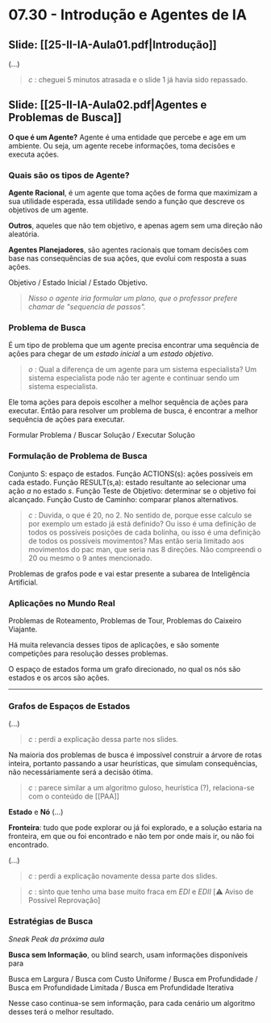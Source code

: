 # 07.30 - Introdução e Agentes de IA

## Slide: [[25-II-IA-Aula01.pdf|Introdução]]

(...)

> *c* : cheguei 5 minutos atrasada e o slide 1 já havia sido repassado.

## Slide: [[25-II-IA-Aula02.pdf|Agentes e Problemas de Busca]]

**O que é um Agente?** Agente é uma entidade que percebe e age em um ambiente. Ou seja, um agente recebe informações, toma decisões e executa ações.

### Quais são os tipos de Agente?

**Agente Racional**, é um agente que toma ações de forma que maximizam a sua utilidade esperada, essa utilidade sendo a função que descreve os objetivos de um agente.

**Outros**, aqueles que não tem objetivo, e apenas agem sem uma direção não aleatória.

**Agentes Planejadores**, são agentes racionais que tomam decisões com base nas consequências de sua ações, que evolui com resposta a suas ações.

Objetivo / Estado Inicial / Estado Objetivo.

> *Nisso o agente iria formular um plano, que o professor prefere chamar de "sequencia de passos".*

### Problema de Busca

É um tipo de problema que um agente precisa encontrar uma sequência de ações para chegar de um *estado inicial* a um *estado objetivo*.

> *o* : Qual a diferença de um agente para um sistema especialista? Um sistema especialista pode não ter agente e continuar sendo um sistema especialista.

Ele toma ações para depois escolher a melhor sequência de ações para executar. Então para resolver um problema de busca, é encontrar a melhor sequência de ações para executar.

Formular Problema / Buscar Solução / Executar Solução

### Formulação de Problema de Busca

Conjunto S: espaço de estados.
Função ACTIONS(s): ações possíveis em cada estado.
Função RESULT(s,a): estado resultante ao selecionar uma ação *a* no estado *s*.
Função Teste de Objetivo: determinar se o objetivo foi alcançado.
Função Custo de Caminho: comparar planos alternativos.

> *c* : Duvida, o que é 20, no 2. No sentido de, porque esse calculo se por exemplo um estado já está definido? Ou isso é uma definição de todos os possíveis posições de cada bolinha, ou isso é uma definição de todos os possíveis movimentos? Mas então seria limitado aos movimentos do pac man, que seria nas 8 direções. Não compreendi o 20 ou mesmo o 9 antes mencionado.

Problemas de grafos pode e vai estar presente a subarea de Inteligência Artificial.

### Aplicações no Mundo Real

Problemas de Roteamento, Problemas de Tour, Problemas do Caixeiro Viajante.

Há muita relevancia desses tipos de aplicações, e são somente competições para resolução desses problemas.

O espaço de estados forma um grafo direcionado, no qual os nós são estados e os arcos são ações.

---

### Grafos de Espaços de Estados

(...)

> *c* : perdi a explicação dessa parte nos slides.

Na maioria dos problemas de busca é impossível construir a árvore de rotas inteira, portanto passando a usar heurísticas, que simulam consequências, não necessáriamente será a decisão ótima.

> *c* : parece similar a um algoritmo guloso, heurística (?), relaciona-se com o conteúdo de [[PAA]]

**Estado** e **Nó** (...)

**Fronteira**: tudo que pode explorar ou já foi explorado, e a solução estaria na fronteira, em que ou foi encontrado e não tem por onde mais ir, ou não foi encontrado.

(...)

> *c* : perdi a explicação novamente dessa parte dos slides.

> *c* : sinto que tenho uma base muito fraca em *EDI* e *EDII* \[⚠️ Aviso de Possível Reprovação\]

### Estratégias de Busca

*Sneak Peak da próxima aula*

**Busca sem Informação**, ou blind search, usam informações disponíveis para

Busca em Largura / Busca com Custo Uniforme / Busca em Profundidade / Busca em Profundidade Limitada / Busca em Profundidade Iterativa

Nesse caso continua-se sem informação, para cada cenário um algoritmo desses terá o melhor resultado.
